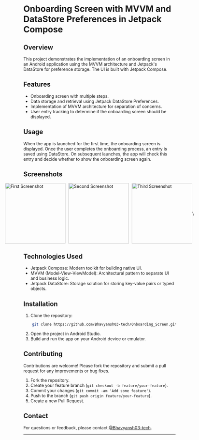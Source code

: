 # Onboarding Screen with MVVM and DataStore Preferences in Jetpack Compose

## Overview

This project demonstrates the implementation of an onboarding screen in an Android application using the MVVM architecture and Jetpack's DataStore for preference storage. The UI is built with Jetpack Compose.


## Features

- Onboarding screen with multiple steps.
- Data storage and retrieval using Jetpack DataStore Preferences.
- Implementation of MVVM architecture for separation of concerns.
- User entry tracking to determine if the onboarding screen should be displayed.



## Usage

When the app is launched for the first time, the onboarding screen is displayed. Once the user completes the onboarding process, an entry is saved using DataStore. On subsequent launches, the app will check this entry and decide whether to show the onboarding screen again.



## Screenshots

<div style="display: flex; justify-content: center; align-items: center;">
    <img src="https://github.com/user-attachments/assets/dc177a68-dc12-4000-a0ae-a4e69e48c6d9" alt="First Screenshot" style="width: 200px; height: auto; margin-right: 10px;">
    <img src="https://github.com/user-attachments/assets/d278ba6c-f707-448e-b587-aae659697858" alt="Second Screenshot" style="width: 200px; height: auto; margin-right: 10px;">
    <img src="https://github.com/user-attachments/assets/9466d7d5-0bbd-45cd-bdfc-6ece181e2bba" alt="Third Screenshot" style="width: 200px; height: auto;">\
</div>



## Technologies Used

- Jetpack Compose: Modern toolkit for building native UI.
- MVVM (Model-View-ViewModel): Architectural pattern to separate UI and business logic.
- Jetpack DataStore: Storage solution for storing key-value pairs or typed objects.


## Installation


1. Clone the repository:
```bash
    git clone https://github.com/Bhavyansh03-tech/Onboarding_Screen.git
```
2. Open the project in Android Studio.
3. Build and run the app on your Android device or emulator.


## Contributing

Contributions are welcome! Please fork the repository and submit a pull request for any improvements or bug fixes.

1. Fork the repository.
2. Create your feature branch (`git checkout -b feature/your-feature`).
3. Commit your changes (`git commit -am 'Add some feature'`).
4. Push to the branch (`git push origin feature/your-feature`).
5. Create a new Pull Request.

## Contact

For questions or feedback, please contact [@Bhavyansh03-tech](https://github.com/Bhavyansh03-tech).

---
